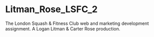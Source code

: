 # Litman_Rose_LSFC_2
The London Squash & Fitness Club web and marketing development assignment.
A Logan Litman & Carter Rose production.
